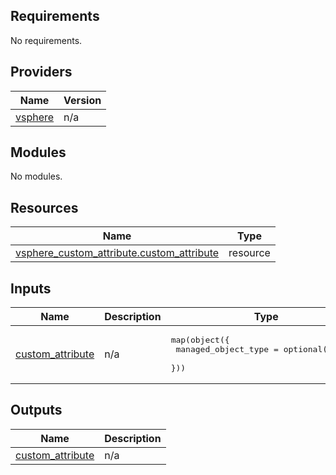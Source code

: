 ## Requirements

No requirements.

## Providers

| Name | Version |
|------|---------|
| <a name="provider_vsphere"></a> [vsphere](#provider\_vsphere) | n/a |

## Modules

No modules.

## Resources

| Name | Type |
|------|------|
| [vsphere_custom_attribute.custom_attribute](https://registry.terraform.io/providers/hashicorp/vsphere/latest/docs/resources/custom_attribute) | resource |

## Inputs

| Name | Description | Type | Default | Required |
|------|-------------|------|---------|:--------:|
| <a name="input_custom_attribute"></a> [custom\_attribute](#input\_custom\_attribute) | n/a | <pre>map(object({<br>    managed_object_type = optional(string)<br>  }))</pre> | n/a | yes |

## Outputs

| Name | Description |
|------|-------------|
| <a name="output_custom_attribute"></a> [custom\_attribute](#output\_custom\_attribute) | n/a |
